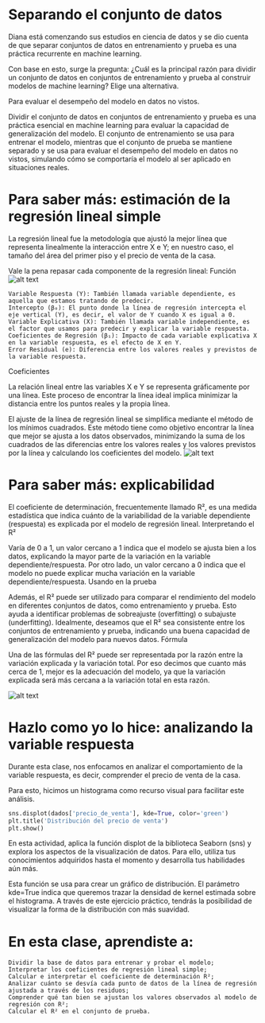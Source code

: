 # Separando el conjunto de datos

Diana está comenzando sus estudios en ciencia de datos y se dio cuenta de que separar conjuntos de datos en entrenamiento y prueba es una práctica recurrente en machine learning.

Con base en esto, surge la pregunta: ¿Cuál es la principal razón para dividir un conjunto de datos en conjuntos de entrenamiento y prueba al construir modelos de machine learning? Elige una alternativa.

Para evaluar el desempeño del modelo en datos no vistos.

Dividir el conjunto de datos en conjuntos de entrenamiento y prueba es una práctica esencial en machine learning para evaluar la capacidad de generalización del modelo. El conjunto de entrenamiento se usa para entrenar el modelo, mientras que el conjunto de prueba se mantiene separado y se usa para evaluar el desempeño del modelo en datos no vistos, simulando cómo se comportaría el modelo al ser aplicado en situaciones reales.

# Para saber más: estimación de la regresión lineal simple

La regresión lineal fue la metodología que ajustó la mejor línea que representa linealmente la interacción entre X e Y; en nuestro caso, el tamaño del área del primer piso y el precio de venta de la casa.

Vale la pena repasar cada componente de la regresión lineal:
Función
![alt text](datos/drj23j75.png)

    Variable Respuesta (Y): También llamada variable dependiente, es aquella que estamos tratando de predecir.
    Intercepto (β₀): El punto donde la línea de regresión intercepta el eje vertical (Y), es decir, el valor de Y cuando X es igual a 0.
    Variable Explicativa (X): También llamada variable independiente, es el factor que usamos para predecir y explicar la variable respuesta.
    Coeficientes de Regresión (β₁): Impacto de cada variable explicativa X en la variable respuesta, es el efecto de X en Y.
    Error Residual (e): Diferencia entre los valores reales y previstos de la variable respuesta.

Coeficientes

La relación lineal entre las variables X e Y se representa gráficamente por una línea. Este proceso de encontrar la línea ideal implica minimizar la distancia entre los puntos reales y la propia línea.

El ajuste de la línea de regresión lineal se simplifica mediante el método de los mínimos cuadrados. Este método tiene como objetivo encontrar la línea que mejor se ajusta a los datos observados, minimizando la suma de los cuadrados de las diferencias entre los valores reales y los valores previstos por la línea y calculando los coeficientes del modelo.
![alt text](datos/8akpzz4x.png)

#  Para saber más: explicabilidad

El coeficiente de determinación, frecuentemente llamado R², es una medida estadística que indica cuánto de la variabilidad de la variable dependiente (respuesta) es explicada por el modelo de regresión lineal.
Interpretando el R²

Varía de 0 a 1, un valor cercano a 1 indica que el modelo se ajusta bien a los datos, explicando la mayor parte de la variación en la variable dependiente/respuesta. Por otro lado, un valor cercano a 0 indica que el modelo no puede explicar mucha variación en la variable dependiente/respuesta.
Usando en la prueba

Además, el R² puede ser utilizado para comparar el rendimiento del modelo en diferentes conjuntos de datos, como entrenamiento y prueba. Esto ayuda a identificar problemas de sobreajuste (overfitting) o subajuste (underfitting). Idealmente, deseamos que el R² sea consistente entre los conjuntos de entrenamiento y prueba, indicando una buena capacidad de generalización del modelo para nuevos datos.
Fórmula

Una de las fórmulas del R² puede ser representada por la razón entre la variación explicada y la variación total. Por eso decimos que cuanto más cerca de 1, mejor es la adecuación del modelo, ya que la variación explicada será más cercana a la variación total en esta razón.

![alt text](datos/vxcihzak.png)

#  Hazlo como yo lo hice: analizando la variable respuesta

Durante esta clase, nos enfocamos en analizar el comportamiento de la variable respuesta, es decir, comprender el precio de venta de la casa.

Para esto, hicimos un histograma como recurso visual para facilitar este análisis.
```python
sns.displot(dados['precio_de_venta'], kde=True, color='green')
plt.title('Distribución del precio de venta')
plt.show()
```
En esta actividad, aplica la función displot de la biblioteca Seaborn (sns) y explora los aspectos de la visualización de datos. Para ello, utiliza tus conocimientos adquiridos hasta el momento y desarrolla tus habilidades aún más.

Esta función se usa para crear un gráfico de distribución. El parámetro kde=True indica que queremos trazar la densidad de kernel estimada sobre el histograma. A través de este ejercicio práctico, tendrás la posibilidad de visualizar la forma de la distribución con más suavidad.

# En esta clase, aprendiste a:

    Dividir la base de datos para entrenar y probar el modelo;
    Interpretar los coeficientes de regresión lineal simple;
    Calcular e interpretar el coeficiente de determinación R²;
    Analizar cuánto se desvía cada punto de datos de la línea de regresión ajustada a través de los residuos;
    Comprender qué tan bien se ajustan los valores observados al modelo de regresión con R²;
    Calcular el R² en el conjunto de prueba.

